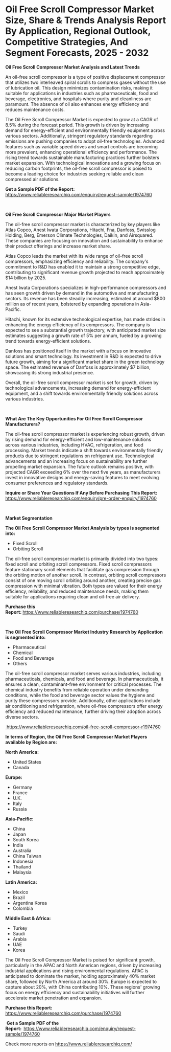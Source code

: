 <p><h1>Oil Free Scroll Compressor Market Size, Share & Trends Analysis Report By Application, Regional Outlook, Competitive Strategies, And Segment Forecasts, 2025 - 2032</h1></p><p><strong>Oil Free Scroll Compressor Market Analysis and Latest Trends</strong></p>
<p><p>An oil-free scroll compressor is a type of positive displacement compressor that utilizes two interleaved spiral scrolls to compress gases without the use of lubrication oil. This design minimizes contamination risks, making it suitable for applications in industries such as pharmaceuticals, food and beverage, electronics, and hospitals where purity and cleanliness are paramount. The absence of oil also enhances energy efficiency and reduces maintenance costs.</p><p>The Oil Free Scroll Compressor Market is expected to grow at a CAGR of 8.5% during the forecast period. This growth is driven by increasing demand for energy-efficient and environmentally friendly equipment across various sectors. Additionally, stringent regulatory standards regarding emissions are pushing companies to adopt oil-free technologies. Advanced features such as variable speed drives and smart controls are becoming more prevalent, enhancing operational efficiency and performance. The rising trend towards sustainable manufacturing practices further bolsters market expansion. With technological innovations and a growing focus on reducing carbon footprints, the oil-free scroll compressor is poised to become a leading choice for industries seeking reliable and clean compressed air solutions.</p></p>
<p><strong>Get a Sample PDF of the Report:&nbsp;</strong> <a href="https://www.reliableresearchiq.com/enquiry/request-sample/1974760?utm_campaign=3452&utm_medium=2&utm_source=Github&utm_content=ia&utm_term=08042025&utm_id=oil-free-scroll-compressor">https://www.reliableresearchiq.com/enquiry/request-sample/1974760</a></p>
<p>&nbsp;</p>
<p><strong>Oil Free Scroll Compressor Major Market Players</strong></p>
<p><p>The oil-free scroll compressor market is characterized by key players like Atlas Copco, Anest Iwata Corporations, Hitachi, Fna, Danfoss, Swisslog Holding, Berg, Emerson Climate Technologies, Daikin, and Airsquared. These companies are focusing on innovation and sustainability to enhance their product offerings and increase market share.</p><p>Atlas Copco leads the market with its wide range of oil-free scroll compressors, emphasizing efficiency and reliability. The company's commitment to R&D has enabled it to maintain a strong competitive edge, contributing to significant revenue growth projected to reach approximately $14 billion by 2025.</p><p>Anest Iwata Corporations specializes in high-performance compressors and has seen growth driven by demand in the automotive and manufacturing sectors. Its revenue has been steadily increasing, estimated at around $800 million as of recent years, bolstered by expanding operations in Asia-Pacific.</p><p>Hitachi, known for its extensive technological expertise, has made strides in enhancing the energy efficiency of its compressors. The company is expected to see a substantial growth trajectory, with anticipated market size estimates suggesting a growth rate of 5% per annum, fueled by a growing trend towards energy-efficient solutions.</p><p>Danfoss has positioned itself in the market with a focus on innovative solutions and smart technology. Its investment in R&D is expected to drive future growth, aiming for a significant market share in the green technology space. The estimated revenue of Danfoss is approximately $7 billion, showcasing its strong industrial presence.</p><p>Overall, the oil-free scroll compressor market is set for growth, driven by technological advancements, increasing demand for energy-efficient equipment, and a shift towards environmentally friendly solutions across various industries.</p></p>
<p>&nbsp;</p>
<p><strong>What Are The Key Opportunities For Oil Free Scroll Compressor Manufacturers?</strong></p>
<p><p>The oil-free scroll compressor market is experiencing robust growth, driven by rising demand for energy-efficient and low-maintenance solutions across various industries, including HVAC, refrigeration, and food processing. Market trends indicate a shift towards environmentally friendly products due to stringent regulations on refrigerant use. Technological advancements and an increasing focus on sustainability are further propelling market expansion. The future outlook remains positive, with projected CAGR exceeding 6% over the next five years, as manufacturers invest in innovative designs and energy-saving features to meet evolving consumer preferences and regulatory standards.</p></p>
<p><strong>Inquire or Share Your Questions If Any Before Purchasing This Report:</strong> <a href="https://www.reliableresearchiq.com/enquiry/pre-order-enquiry/1974760?utm_campaign=3452&utm_medium=2&utm_source=Github&utm_content=ia&utm_term=08042025&utm_id=oil-free-scroll-compressor">https://www.reliableresearchiq.com/enquiry/pre-order-enquiry/1974760</a></p>
<p>&nbsp;</p>
<p><strong>Market Segmentation</strong></p>
<p><strong>The Oil Free Scroll Compressor Market Analysis by types is segmented into:</strong></p>
<p><ul><li>Fixed Scroll</li><li>Orbiting Scroll</li></ul></p>
<p><p>The oil-free scroll compressor market is primarily divided into two types: fixed scroll and orbiting scroll compressors. Fixed scroll compressors feature stationary scroll elements that facilitate gas compression through the orbiting motion of another scroll. In contrast, orbiting scroll compressors consist of one moving scroll orbiting around another, creating precise gas compression with minimal vibration. Both types are valued for their energy efficiency, reliability, and reduced maintenance needs, making them suitable for applications requiring clean and oil-free air delivery.</p></p>
<p><strong>Purchase this Report:&nbsp;</strong><a href="https://www.reliableresearchiq.com/purchase/1974760?utm_campaign=3452&utm_medium=2&utm_source=Github&utm_content=ia&utm_term=08042025&utm_id=oil-free-scroll-compressor">https://www.reliableresearchiq.com/purchase/1974760</a></p>
<p>&nbsp;</p>
<p><strong>The Oil Free Scroll Compressor Market Industry Research by Application is segmented into:</strong></p>
<p><ul><li>Pharmaceutical</li><li>Chemical</li><li>Food and Beverage</li><li>Others</li></ul></p>
<p><p>The oil-free scroll compressor market serves various industries, including pharmaceuticals, chemicals, and food and beverage. In pharmaceuticals, it ensures a clean, contaminant-free environment for critical processes. The chemical industry benefits from reliable operation under demanding conditions, while the food and beverage sector values the hygiene and purity these compressors provide. Additionally, other applications include air conditioning and refrigeration, where oil-free compressors offer energy efficiency and reduced maintenance, further driving their adoption across diverse sectors.</p></p>
<p><a href="https://www.reliableresearchiq.com/oil-free-scroll-compressor-r1974760?utm_campaign=3452&utm_medium=2&utm_source=Github&utm_content=ia&utm_term=08042025&utm_id=oil-free-scroll-compressor">&nbsp;https://www.reliableresearchiq.com/oil-free-scroll-compressor-r1974760</a></p>
<p><strong>In terms of Region, the Oil Free Scroll Compressor Market Players available by Region are:</strong></p>
<p>
    <p> <strong> North America: </strong>
        <ul>
            <li>United States</li>
            <li>Canada</li>
        </ul>
        </p> 
    <p> <strong> Europe: </strong>
        <ul>
            <li>Germany</li>
            <li>France</li>
            <li>U.K.</li>
            <li>Italy</li>
            <li>Russia</li>
        </ul>
        </p> 
    <p> <strong> Asia-Pacific: </strong>
        <ul>
            <li>China</li>
            <li>Japan</li>
            <li>South Korea</li>
            <li>India</li>
            <li>Australia</li>
            <li>China Taiwan</li>
            <li>Indonesia</li>
            <li>Thailand</li>
            <li>Malaysia</li>
        </ul>
        </p> 
    <p> <strong> Latin America: </strong>
        <ul>
            <li>Mexico</li>
            <li>Brazil</li>
            <li>Argentina Korea</li>
            <li>Colombia</li>
        </ul>
        </p> 
    <p> <strong> Middle East & Africa: </strong>
        <ul>
            <li>Turkey</li>
            <li>Saudi</li>
            <li>Arabia</li>
            <li>UAE</li>
            <li>Korea</li>
        </ul>
    </p>
    </p>
<p><p>The Oil Free Scroll Compressor Market is poised for significant growth, particularly in the APAC and North American regions, driven by increasing industrial applications and rising environmental regulations. APAC is anticipated to dominate the market, holding approximately 40% market share, followed by North America at around 30%. Europe is expected to capture about 20%, with China contributing 10%. These regions' growing focus on energy efficiency and sustainability initiatives will further accelerate market penetration and expansion.</p></p>
<p><strong>Purchase this Report: </strong><a href="https://www.reliableresearchiq.com/purchase/1974760?utm_campaign=3452&utm_medium=2&utm_source=Github&utm_content=ia&utm_term=08042025&utm_id=oil-free-scroll-compressor">https://www.reliableresearchiq.com/purchase/1974760</a></p>
<p>&nbsp;<strong>Get a Sample PDF of the Report:&nbsp;&nbsp;</strong><a href="https://www.reliableresearchiq.com/enquiry/request-sample/1974760?utm_campaign=3452&utm_medium=2&utm_source=Github&utm_content=ia&utm_term=08042025&utm_id=oil-free-scroll-compressor">https://www.reliableresearchiq.com/enquiry/request-sample/1974760</a></p>
<p><strong></strong></p>
<p>Check more reports on <a href="https://www.reliableresearchiq.com/?utm_campaign=3452&utm_medium=2&utm_source=Github&utm_content=ia&utm_term=08042025&utm_id=oil-free-scroll-compressor">https://www.reliableresearchiq.com/</a></p>